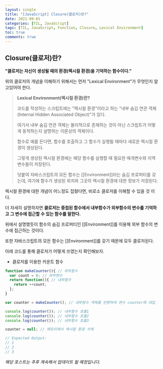 ```yaml
---
layout: single
title: "[JavaScript] Closure(클로저)란?"
date: 2021-09-01
categories: [TIL, JavaScript]
tags: [TIL, JavaScript, Function, Closure, Lexical Environment]
toc: true
comments: true
---
```


## Closure(클로저)란?
**"클로저는 자신이 생성될 때의 환경(렉시컬 환경)을 기억하는 함수이다."**

위의 클로저의 개념을 이해하기 위해서는 먼저 "Lexical Environment"가 무엇인지 알고있어야 한다.


> **Lexical Environment(렉시컬 환경)란?**
> 
> 코드를 작성하는 스크립트에는 "렉시컬 환경"이라고 하는 "내부 숨김 연관 객체(Internal Hidden Associated Object)"가 있다. 
> 
> 여기서 내부 숨김 연관 객체는 물리적으로 존재하는 것이 아닌 스크립트가 어떻게 동작하는지 설명하는 이론상의 객체이다. 
>
> 함수로 예를 든다면, 함수를 호출하고 그 함수가 실행될 때마다 새로운 렉시컬 환경이 생성된다. 
> 
> 그렇게 생성된 렉시컬 환경에는 해당 함수를 실행할 때 필요한 매개변수와 지역변수들이 저장된다. 
> 
> 덧붙여 자바스크립트의 모든 함수는 [[Environment]]라는 숨김 프로퍼티를 갖는데, 여기에 함수가 생성된 위치와 그곳의 렉시컬 환경에 대한 정보가 저장된다.


렉시컬 환경에 대한 개념이 어느정도 잡혔다면, 비로소 클로저를 이해할 수 있을 것 이다. 

더 자세히 설명하자면 **클로저는 중첩된 함수에서 내부함수가 외부함수의 변수를 기억하고 그 변수에 접근할 수 있는 함수를 말한다.** 

위에서 설명했듯이 함수의 숨김 프로퍼티인 [[Environment]]를 이용해 외부 함수의 변수에 접근하는 것이다. 

또한 자바스크립트의 모든 함수는 [[Environment]]를 갖기 때문에 모두 클로저된다.

아래 코드를 통해 클로저가 어떻게 쓰였는지 확인해보자. 
- 클로저를 이용한 카운트 함수

```javascript
function makeCounter(){ // 외부함수
  var count = 0; // 외부변수
  return function(){ // 내부함수
    return ++count;
  };
}

var counter = makeCounter(); // 내부함수 객체를 반환하여 변수 counter에 대입

console.log(counter()); // 내부함수 호출1
console.log(counter()); // 내부함수 호출2
console.log(counter()); // 내부함수 호출3

counter = null; // 메모리에서 렉시컬 환경 삭제

// Expected Output:
// 1
// 2
// 3
```

*해당 포스트는 추후 계속해서 업데이트 될 예정입니다.*
